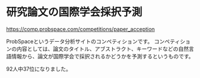 # 研究論文の国際学会採択予測
https://comp.probspace.com/competitions/paper_acception

ProbSpaceというデータ分析サイトのコンペティションです。
コンペティションの内容としては、論文のタイトル、アブストラクト、キーワードなどの自然言語情報から、論文が国際学会で採択されるかどうかを予測するというものです。

92人中37位になりました。
